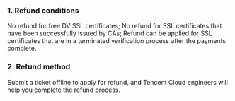 ### 1. Refund conditions

No refund for free DV SSL certificates;
No refund for SSL certificates that have been successfully issued by CAs;
Refund can be applied for SSL certificates that are in a terminated verification process after the payments complete.

### 2. Refund method

Submit a ticket offline to apply for refund, and Tencent Cloud engineers will help you complete the refund process.
